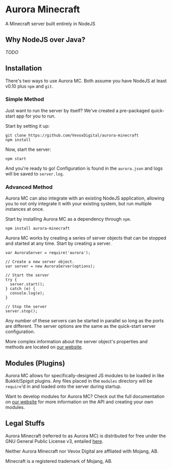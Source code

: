 # Aurora Minecraft
A Minecraft server built entirely in NodeJS

## Why NodeJS over Java?
*TODO*

## Installation
There's two ways to use Aurora MC. Both assume you have NodeJS at least v0.10 plus `npm` and `git`.
### Simple Method
Just want to run the server by itself? We've created a pre-packaged quick-start app for you to run.

Start by setting it up:

    git clone https://github.com/VevoxDigital/aurora-minecraft
    npm install

Now, start the server:

    npm start

And you're ready to go! Configuration is found in the `aurora.json` and logs will be saved to `server.log`.
### Advanced Method
Aurora MC can also integrate with an existing NodeJS application, allowing you to not only integrate it with your existing system, but run multiple instances at once.

Start by installing Aurora MC as a dependency through `npm`.

    npm install aurora-minecraft

Aurora MC works by creating a series of server objects that can be stopped and started at any time. Start by creating a server.

    var AuroraServer = require('aurora');

    // Create a new server object.
    var server = new AuroraServer(options);

    // Start the server
    try {
      server.start();
    } catch (e) {
      console.log(e);
    }

    // Stop the server
    server.stop();

Any number of these servers can be started in parallel so long as the ports are different. The server options are the same as the quick-start server configuration.

More complex information about the server object's properties and methods are located on [our website](http://aurora.vevox.io/docs).

## Modules (Plugins)
Aurora MC allows for specifically-designed JS modules to be loaded in like Bukkit/Spigot plugins. Any files placed in the `modules` directory will be `require`'d in and loaded onto the server during startup.

Want to develop modules for Aurora MC? Check out the full documentation on [our website](http://aurora.vevox.io/docs) for more information on the API and creating your own modules.

## Legal Stuffs
Aurora Minecraft (referred to as Aurora MC) is distributed for free under the GNU General Public License v3, entailed [here](https://github.com/VevoxDigital/aurora-minecraft/blob/master/LICENSE).

Neither Aurora Minecraft nor Vevox Digital are affliated with Mojang, AB.

Minecraft is a registered trademark of Mojang, AB.
